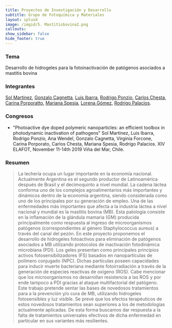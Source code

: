 ```yaml
---
title: Proyectos de Investigación y Desarrollo
subtitle: Grupo de Fotoquímica y Materiales
layout: iplusd
image: /imgid/5. Mastitisbovina2.png
callouts:
show_sidebar: false
hide_footer: true
---
```


### Tema
Desarrollo de hidrogeles para la fotoinactivación de patógenos asociados a mastitis bovina

### Integrantes
[Sol Martínez](/martinez), [Gonzalo Cagnetta](/cagnetta), [Luis Ibarra](/ibarra), [Rodrigo Ponzio](/ponzio), [Carlos Chesta](/chesta), [Carina Porporatto](/porporato), [Mariana Spesia](/spesia), [Lorena Gómez](/gomez), [Rodrigo Palacios](/palacios).

### Congresos
- "Photoactive dye doped polymeric nanoparticles: an efficient toolbox in photodynamic inactivation of pathogens" Sol Martínez, Luis Ibarra, Rodrigo Ponzio, Ana Wendel, Gonzalo Cagnetta, Virginia Forcone, Carina Porporato, Carlos Chesta, Mariana Spesia, Rodrigo Palacios. XIV ELAFOT, November 11-14th 2019 Viña del Mar, Chile.

### Resumen
> La lechería ocupa un lugar importante en la economía nacional. Actualmente Argentina es el segundo productor de Latinoamérica después de Brasil y el decimoquinto a nivel mundial. La cadena láctea conforma uno de los complejos agroalimentarios más importantes y dinámicos dentro de la economía argentina, siendo considerada como uno de los principales por su generación de empleo. Una de las enfermedades más importantes que afecta a la industria láctea a nivel nacional y mundial es la mastitis bovina (MB). Esta patología consiste en la inflamación de la glándula mamaria (GM) producida principalmente como respuesta al ingreso de microorganismos patógenos (correspondientes al género Staphylococcus aureus) a través del canal del pezón. 
En este proyecto proponemos el desarrollo de hidrogeles fotoactivos para eliminación de patógenos asociados a MB utilizando protocolos de inactivación fotodinámica microbiana (PDI). Los geles presentan como principales principios activos fotosensibilizadores (FS) basados en nanopartículas de polímero conjugado (NPC). Dichas partículas poseen capacidades para inducir muerte bacteriana mediante fotoirradiación a través de la generación de especies reactivas de oxígeno (ROS). Cabe mencionar que los microorganismos no desarrollan resistencia a las ROS y por ende tampoco a PDI gracias al ataque multifactorial del patógeno. 
Este trabajo pretende sentar las bases de novedosos tratamientos para a la prevención y/o cura de MB, utilizando hidrogeles fotosensibles y luz visible. Se prevé que los efectos terapéuticos de estos novedosos tratamientos sean superiores a los de metodologías actualmente aplicadas. De esta forma buscamos dar respuesta a la falta de tratamientos universales efectivos de dicha enfermedad en particular en sus variantes más resilientes.

